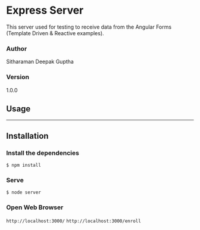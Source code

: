 # Express Server

This server used for testing to receive data from the Angular Forms (Template Driven & Reactive examples).

### Author

Sitharaman Deepak Guptha

### Version

1.0.0

## Usage

---

## Installation

### Install the dependencies

`$ npm install`

### Serve

`$ node server`

### Open Web Browser

`http://localhost:3000/`
`http://localhost:3000/enroll`
